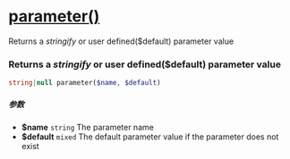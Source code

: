 [parameter()](http://twinh.github.com/widget/api/parameter)
===========================================================

Returns a *stringify* or user defined($default) parameter value

### Returns a *stringify* or user defined($default) parameter value
```php
string|null parameter($name, $default)
```

##### 参数
* **$name** `string` The parameter name
* **$default** `mixed` The default parameter value if the parameter does not exist

